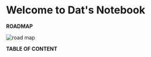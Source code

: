 # Welcome to Dat's Notebook

**ROADMAP**

![road map](roadmap-11.svg)

**TABLE OF CONTENT**

```{tableofcontents}
```
